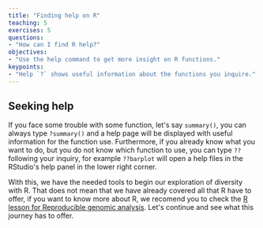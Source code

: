 ```yaml
---
title: "Finding help on R"
teaching: 5
exercises: 5
questions:
- "How can I find R help?"
objectives:
- "Use the help command to get more insight on R functions."
keypoints:
- "Help `?` shows useful information about the functions you inquire."
---
```


## Seeking help

If you face some trouble with some function, let's say `summary()`, you can always type `?summary()`
and a help page will be displayed with useful information for the function use. Furthermore, if you
already know what you want to do, but you do not know which function to use, you can type `??` 
following your inquiry, for example `??barplot` will open a help files in the RStudio's help
panel in the lower right corner.

With this, we have the needed tools to begin our exploration of diversity with R. That does not mean that we have already covered all that R have to offer, if you want to know more about R, we recomend you to check the [R lesson for Reproducible genomic analysis](https://swcarpentry.github.io/r-novice-gapminder/). 
Let's continue and see what this journey has to offer.
